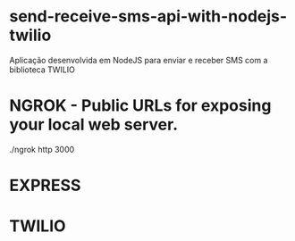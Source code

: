 # send-receive-sms-api-with-nodejs-twilio
Aplicação desenvolvida em NodeJS para enviar e receber SMS com a biblioteca TWILIO



# NGROK - Public URLs for exposing your local web server.
./ngrok http 3000

# EXPRESS

# TWILIO
